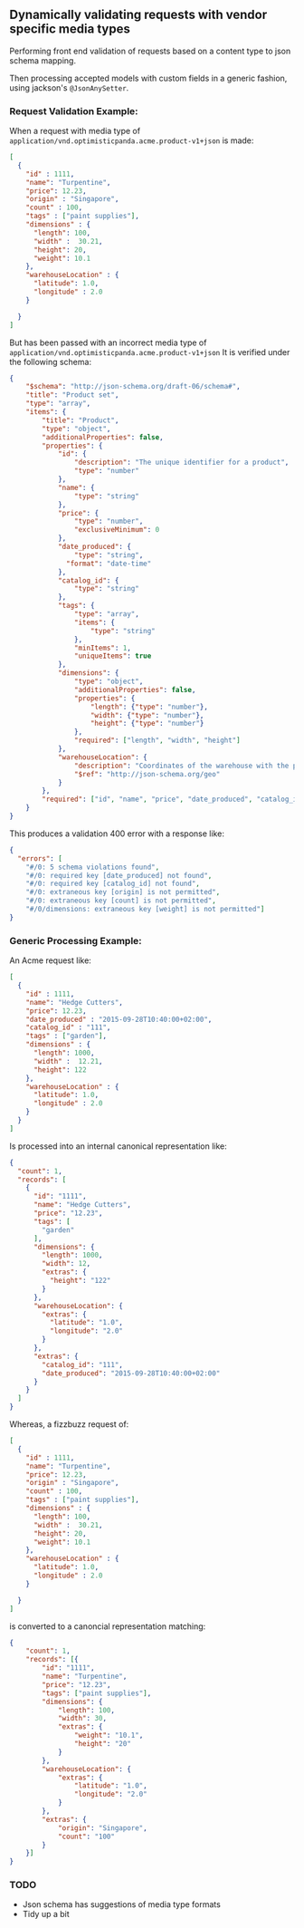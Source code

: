 
## Dynamically validating requests with vendor specific media types

Performing front end validation of requests based on a content type to json schema mapping.

Then processing accepted models with custom fields in a generic fashion, using jackson's `@JsonAnySetter`.  


### Request Validation Example:

When a request with media type of `application/vnd.optimisticpanda.acme.product-v1+json` is made: 

```json
[
  {
    "id" : 1111,
    "name": "Turpentine",
    "price": 12.23,
    "origin" : "Singapore",
    "count" : 100,
    "tags" : ["paint supplies"],
    "dimensions" : {
      "length": 100,
      "width" :  30.21,
      "height": 20,
      "weight": 10.1
    },
    "warehouseLocation" : {
      "latitude": 1.0,
      "longitude" : 2.0
    }

  }
]
```

But has been passed with an incorrect media type of `application/vnd.optimisticpanda.acme.product-v1+json` 
It is verified under the following schema:

```json
{
    "$schema": "http://json-schema.org/draft-06/schema#",
    "title": "Product set",
    "type": "array",
    "items": {
        "title": "Product",
        "type": "object",
        "additionalProperties": false,
        "properties": {
            "id": {
                "description": "The unique identifier for a product",
                "type": "number"
            },
            "name": {
                "type": "string"
            },
            "price": {
                "type": "number",
                "exclusiveMinimum": 0
            },
            "date_produced": {
                "type": "string",
              "format": "date-time"
            },
            "catalog_id": {
                "type": "string"
            },
            "tags": {
                "type": "array",
                "items": {
                    "type": "string"
                },
                "minItems": 1,
                "uniqueItems": true
            },
            "dimensions": {
                "type": "object",
                "additionalProperties": false,
                "properties": {
                    "length": {"type": "number"},
                    "width": {"type": "number"},
                    "height": {"type": "number"}
                },
                "required": ["length", "width", "height"]
            },
            "warehouseLocation": {
                "description": "Coordinates of the warehouse with the product",
                "$ref": "http://json-schema.org/geo"
            }
        },
        "required": ["id", "name", "price", "date_produced", "catalog_id"]
    }
}
```

This produces a validation 400 error with a response like: 

```json
{
  "errors": [
    "#/0: 5 schema violations found",
    "#/0: required key [date_produced] not found",
    "#/0: required key [catalog_id] not found",
    "#/0: extraneous key [origin] is not permitted",
    "#/0: extraneous key [count] is not permitted",
    "#/0/dimensions: extraneous key [weight] is not permitted"]
}
```


### Generic Processing Example:

An Acme request like: 

```json
[
  {
    "id" : 1111,
    "name": "Hedge Cutters",
    "price": 12.23,
    "date_produced" : "2015-09-28T10:40:00+02:00",
    "catalog_id" : "111",
    "tags" : ["garden"],
    "dimensions" : {
      "length": 1000,
      "width" :  12.21,
      "height": 122
    },
    "warehouseLocation" : {
      "latitude": 1.0,
      "longitude" : 2.0
    }
  }
]

```

Is processed into an internal canonical representation like:

```json
{
  "count": 1,
  "records": [
    {
      "id": "1111",
      "name": "Hedge Cutters",
      "price": "12.23",
      "tags": [
        "garden"
      ],
      "dimensions": {
        "length": 1000,
        "width": 12,
        "extras": {
          "height": "122"
        }
      },
      "warehouseLocation": {
        "extras": {
          "latitude": "1.0",
          "longitude": "2.0"
        }
      },
      "extras": {
        "catalog_id": "111",
        "date_produced": "2015-09-28T10:40:00+02:00"
      }
    }
  ]
}
```

Whereas, a fizzbuzz request of: 

```json
[
  {
    "id" : 1111,
    "name": "Turpentine",
    "price": 12.23,
    "origin" : "Singapore",
    "count" : 100,
    "tags" : ["paint supplies"],
    "dimensions" : {
      "length": 100,
      "width" :  30.21,
      "height": 20,
      "weight": 10.1
    },
    "warehouseLocation" : {
      "latitude": 1.0,
      "longitude" : 2.0
    }

  }
]

```

is converted to a canoncial representation matching:

```json
{
	"count": 1,
	"records": [{
		"id": "1111",
		"name": "Turpentine",
		"price": "12.23",
		"tags": ["paint supplies"],
		"dimensions": {
			"length": 100,
			"width": 30,
			"extras": {
				"weight": "10.1",
				"height": "20"
			}
		},
		"warehouseLocation": {
			"extras": {
				"latitude": "1.0",
				"longitude": "2.0"
			}
		},
		"extras": {
			"origin": "Singapore",
			"count": "100"
		}
	}]
}
```

### TODO

 * Json schema has suggestions of media type formats
 * Tidy up a bit

